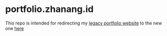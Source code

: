 # portfolio.zhanang.id

This repo is intended for redirecting my [legacy portfolio website](http://portfolio.zhanang.id) to the new one [here](https://zhanang.id/portfolio)
